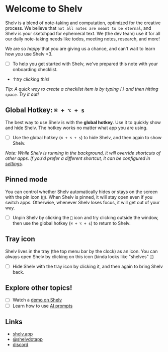 # Welcome to Shelv
Shelv is a blend of note-taking and computation, optimized for the creative process. We believe that `not all notes are meant to be eternal`, and Shelv is your sketchpad for ephemeral text. We (the dev team) use it for all our daily note-taking needs like todos, meeting notes, research, and more!

We are so *happy* that you are giving us a chance, and can't wait to learn how *you* use Shelv <3.

- [ ] To help you get started with Shelv, we've prepared this note with your onboarding checklist.
- ↑*try clicking this!*

*Tip: A quick way to create a checklist item is by typing `[]` and then hitting `space`. Try it out!*

## Global Hotkey: `⌘ + ⌥ + s`
The best way to use Shelv is with the **global hotkey**. Use it to quickly show and hide Shelv. The hotkey works no matter what app you are using.

- [ ] Use the global hotkey (`⌘ + ⌥ + s`) to hide Shelv, and then again to show Shelv.

*Note: While Shelv is running in the background, it will override shortcuts of other apps. If you'd prefer a different shortcut, it can be configured in [settings](shelv://settings).*

## Pinned mode
You can control whether Shelv automatically hides or stays on the screen with the pin icon (`󰐃`). When Shelv is pinned, it will stay open even if you switch apps. Otherwise, whenever Shelv loses focus, it will get out of your way.

- [ ] Unpin Shelv by clicking the `󰐃` icon and try clicking outside the window, then use the global hotkey (`⌘ + ⌥ + s`) to return to Shelv.

## Tray icon
Shelv lives in the tray (the top menu bar by the clock) as an icon. You can always open Shelv by clicking on this icon (kinda looks like "shelves" `󰇼`)

- [ ] Hide Shelv with the tray icon by clicking it, and then again to bring Shelv back.

## Explore other topics!
- [ ] Watch a [demo on Shelv](https://youtu.be/VjS5IcnDAyU)
- [ ] Learn how to use [AI prompts](https://youtu.be/f_SGua4rp7Q)

## Links
- [shelv.app](https://shelv.app)
- [@shelvdotapp](https://twitter.com/shelvdotapp)
- [discord](https://discord.gg/sSGHwNKy)
